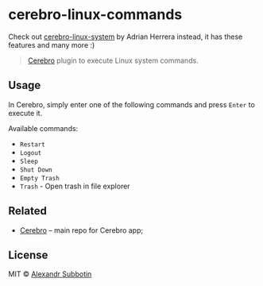 # cerebro-linux-commands

Check out [cerebro-linux-system](https://github.com/adrian011494/cerebro-linux-system) by Adrian Herrera instead, it has these features and many more :)

> [Cerebro](http://www.cerebroapp.com) plugin to execute Linux system commands.

## Usage
In Cerebro, simply enter one of the following commands and press `Enter` to execute it.

Available commands:
* `Restart`
* `Logout`
* `Sleep`
* `Shut Down`
* `Empty Trash`
* `Trash` - Open trash in file explorer

## Related

- [Cerebro](http://github.com/KELiON/cerebro) – main repo for Cerebro app;

## License

MIT © [Alexandr Subbotin](http://asubbotin.ru)
